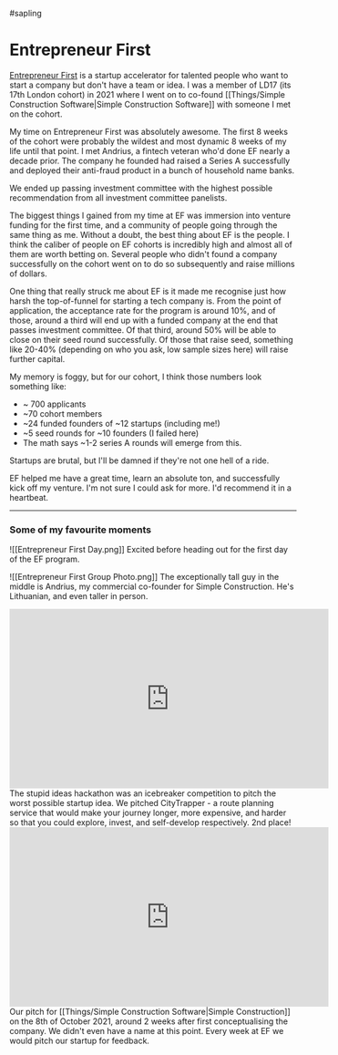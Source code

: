 #sapling 
# Entrepreneur First

[Entrepreneur First](https://joinef.com) is a startup accelerator for talented people who want to start a company but don't have a team or idea. I was a member of LD17 (its 17th London cohort) in 2021 where I went on to co-found [[Things/Simple Construction Software|Simple Construction Software]] with someone I met on the cohort.

My time on Entrepreneur First was absolutely awesome. The first 8 weeks of the cohort were probably the wildest and most dynamic 8 weeks of my life until that point. I met Andrius, a fintech veteran who'd done EF nearly a decade prior. The company he founded had raised a Series A successfully and deployed their anti-fraud product in a bunch of household name banks.

We ended up passing investment committee with the highest possible recommendation from all investment committee panelists. 

The biggest things I gained from my time at EF was immersion into venture funding for the first time, and a community of people going through the same thing as me. Without a doubt, the best thing about EF is the people. I think the caliber of people on EF cohorts is incredibly high and almost all of them are worth betting on. Several people who didn't found a company successfully on the cohort went on to do so subsequently and raise millions of dollars. 

One thing that really struck me about EF is it made me recognise just how harsh the top-of-funnel for starting a tech company is. From the point of application, the acceptance rate for the program is around 10%, and of those, around a third will end up with a funded company at the end that passes investment committee. Of that third, around 50% will be able to close on their seed round successfully. Of those that raise seed, something like 20-40% (depending on who you ask, low sample sizes here) will raise further capital.

My memory is foggy, but for our cohort, I think those numbers look something like:
* ~ 700 applicants
* ~70 cohort members
* ~24 funded founders of ~12 startups (including me!)
* ~5 seed rounds for ~10 founders (I failed here)
* The math says ~1-2 series A rounds will emerge from this.

Startups are brutal, but I'll be damned if they're not one hell of a ride.

EF helped me have a great time, learn an absolute ton, and successfully kick off my venture. I'm not sure I could ask for more. I'd recommend it in a heartbeat.


---

### Some of my favourite moments

![[Entrepreneur First Day.png]]
Excited before heading out for the first day of the EF program.


![[Entrepreneur First Group Photo.png]]
The exceptionally tall guy in the middle is Andrius, my commercial co-founder for Simple Construction. He's Lithuanian, and even taller in person.


<iframe width="560" height="315" src="https://www.youtube.com/embed/8uz7AM_znSw?si=Ie9ZnALcYeMVEmrX" title="YouTube video player" frameborder="0" allow="accelerometer; autoplay; clipboard-write; encrypted-media; gyroscope; picture-in-picture; web-share" allowfullscreen></iframe>
The stupid ideas hackathon was an icebreaker competition to pitch the worst possible startup idea. We pitched CityTrapper - a route planning service that would make your journey longer, more expensive, and harder so that you could explore, invest, and self-develop respectively. 2nd place!


<iframe width="560" height="315" src="https://www.youtube.com/embed/W-8pYSRpPKg?si=tROP1yREMJso8_ur" title="YouTube video player" frameborder="0" allow="accelerometer; autoplay; clipboard-write; encrypted-media; gyroscope; picture-in-picture; web-share" allowfullscreen></iframe>
Our pitch for [[Things/Simple Construction Software|Simple Construction]] on the 8th of October 2021, around 2 weeks after first conceptualising the company. We didn't even have a name at this point. Every week at EF we would pitch our startup for feedback.